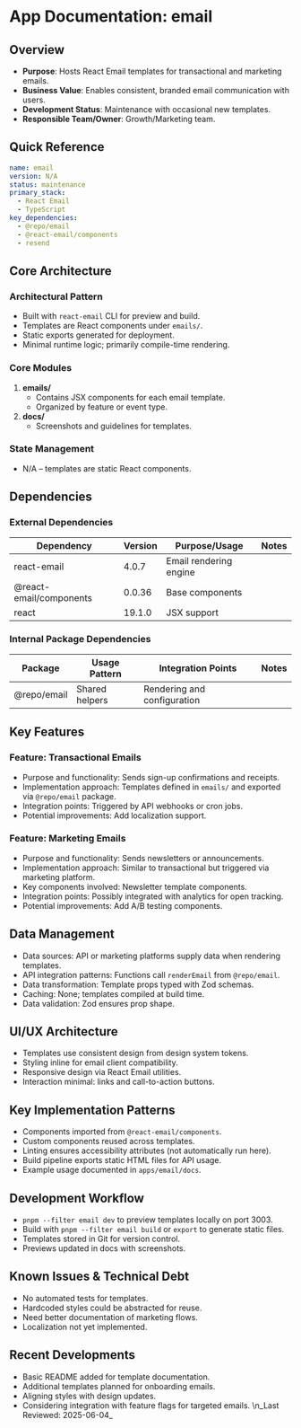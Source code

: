# App Documentation: email

## Overview
- **Purpose**: Hosts React Email templates for transactional and marketing emails.
- **Business Value**: Enables consistent, branded email communication with users.
- **Development Status**: Maintenance with occasional new templates.
- **Responsible Team/Owner**: Growth/Marketing team.

## Quick Reference
```yaml
name: email
version: N/A
status: maintenance
primary_stack:
  - React Email
  - TypeScript
key_dependencies:
  - @repo/email
  - @react-email/components
  - resend
```

## Core Architecture

### Architectural Pattern
- Built with `react-email` CLI for preview and build.
- Templates are React components under `emails/`.
- Static exports generated for deployment.
- Minimal runtime logic; primarily compile-time rendering.

### Core Modules
1. **emails/**
   - Contains JSX components for each email template.
   - Organized by feature or event type.
2. **docs/**
   - Screenshots and guidelines for templates.

### State Management
- N/A – templates are static React components.

## Dependencies

### External Dependencies
| Dependency | Version | Purpose/Usage | Notes |
|------------|---------|--------------|-------|
| react-email | 4.0.7 | Email rendering engine | |
| @react-email/components | 0.0.36 | Base components | |
| react | 19.1.0 | JSX support | |

### Internal Package Dependencies
| Package | Usage Pattern | Integration Points | Notes |
|-----------|---------------|-------------------|-------|
| @repo/email | Shared helpers | Rendering and configuration | |

## Key Features

### Feature: Transactional Emails
- Purpose and functionality: Sends sign-up confirmations and receipts.
- Implementation approach: Templates defined in `emails/` and exported via `@repo/email` package.
- Integration points: Triggered by API webhooks or cron jobs.
- Potential improvements: Add localization support.

### Feature: Marketing Emails
- Purpose and functionality: Sends newsletters or announcements.
- Implementation approach: Similar to transactional but triggered via marketing platform.
- Key components involved: Newsletter template components.
- Integration points: Possibly integrated with analytics for open tracking.
- Potential improvements: Add A/B testing components.

## Data Management
- Data sources: API or marketing platforms supply data when rendering templates.
- API integration patterns: Functions call `renderEmail` from `@repo/email`.
- Data transformation: Template props typed with Zod schemas.
- Caching: None; templates compiled at build time.
- Data validation: Zod ensures prop shape.

## UI/UX Architecture
- Templates use consistent design from design system tokens.
- Styling inline for email client compatibility.
- Responsive design via React Email utilities.
- Interaction minimal: links and call-to-action buttons.

## Key Implementation Patterns
- Components imported from `@react-email/components`.
- Custom components reused across templates.
- Linting ensures accessibility attributes (not automatically run here).
- Build pipeline exports static HTML files for API usage.
- Example usage documented in `apps/email/docs`.

## Development Workflow
- `pnpm --filter email dev` to preview templates locally on port 3003.
- Build with `pnpm --filter email build` or `export` to generate static files.
- Templates stored in Git for version control.
- Previews updated in docs with screenshots.

## Known Issues & Technical Debt
- No automated tests for templates.
- Hardcoded styles could be abstracted for reuse.
- Need better documentation of marketing flows.
- Localization not yet implemented.

## Recent Developments
- Basic README added for template documentation.
- Additional templates planned for onboarding emails.
- Aligning styles with design updates.
- Considering integration with feature flags for targeted emails.
\n_Last Reviewed: 2025-06-04_
